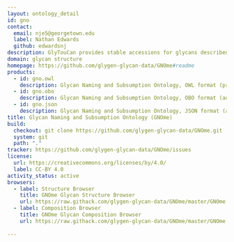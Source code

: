 ```yaml
---
layout: ontology_detail
id: gno
contact:
  email: nje5@georgetown.edu
  label: Nathan Edwards
  github: edwardsnj
description: GlyTouCan provides stable accessions for glycans described at varyious degrees of characterization, including compositions (no linkage) and topologies (no carbon bond positions or anomeric configurations). GNOme organizes these stable accessions for interative browsing, for text-based searching, and for automated reasoning with well-defined characterization levels.
domain: glycan structure
homepage: https://github.com/glygen-glycan-data/GNOme#readme
products:
  - id: gno.owl
    description: Glycan Naming and Subsumption Ontology, OWL format (primary)
  - id: gno.obo
    description: Glycan Naming and Subsumption Ontology, OBO format (automated conversion from OWL)
  - id: gno.json
    description: Glycan Naming and Subsumption Ontology, JSON format (automated conversion from OWL)
title: Glycan Naming and Subsumption Ontology (GNOme)
build:
  checkout: git clone https://github.com/glygen-glycan-data/GNOme.git
  system: git
  path: "."
tracker: https://github.com/glygen-glycan-data/GNOme/issues
license:
  url: https://creativecommons.org/licenses/by/4.0/
  label: CC-BY 4.0
activity_status: active
browsers:
  - label: Structure Browser
    title: GNOme Glycan Structure Browser
    url: https://raw.githack.com/glygen-glycan-data/GNOme/master/GNOme.browser.html?HexNAc=4&Hex=5&dHex=1&NeuAc=2
  - label: Composition Browser
    title: GNOme Glycan Composition Browser
    url: https://raw.githack.com/glygen-glycan-data/GNOme/master/GNOme.compositionselector.html?HexNAc=4&Hex=5&dHex=1&NeuAc=2
  
---
```

